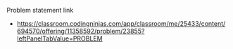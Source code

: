 Problem statement link

- https://classroom.codingninjas.com/app/classroom/me/25433/content/694570/offering/11358592/problem/23855?leftPanelTabValue=PROBLEM

